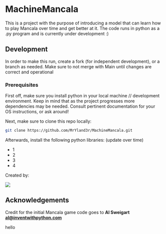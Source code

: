 # MachineMancala

This is a project with the purpose of introducing a model that can learn how to play Mancala over time and get better at it. The code runs in python as a .py program and is currently under development :)

## Development

In order to make this run, create a fork (for independent development), or a branch as needed. Make sure to not merge with Main until changes are correct and operational

### Prerequisites

First off, make sure you install python in your local machine // development environment. Keep in mind that as the project progresses more dependencies may be needed. Consult pertinent documentation for your OS instructions, or ask around!

Next, make sure to clone this repo locally:

```sh
git clone https://github.com/MrYland3r/MachineMancala.git
```

Afterwards, install the following python libraries: (update over time)

- 1
- 2
- 3
- 4

Created by:

<a href= "https://github.com/MrYland3r/MachineMancala/graphs/contributors"> <img src= "https://contrib.rocks/image?repo=MrYland3r/MachineMancala" /></a>

## Acknowledgements

Credit for the initial Mancala game code goes to **Al Sweigart al@inventwithpython.com**

hello
